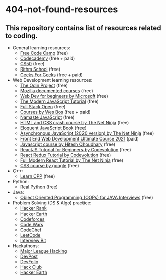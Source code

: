 # 404-not-found-resources
## This repository contains list of resources related to coding.


- General learning resources:
  - [Free Code Camp](https://www.freecodecamp.org/) (free)
  - [Codecademy](https://www.codecademy.com/) (free + paid)
  - [CS50](https://cs50.harvard.edu/college/2021/spring/weeks/0/) (free)
  - [Rithm School](https://www.rithmschool.com/courses) (free)
  - [Geeks For Geeks](https://www.geeksforgeeks.org/) (free + paid)
- Web Development learning resources:
  - [The Odin Project](https://www.theodinproject.com/) (free)
  - [Mozilla documented courses](https://developer.mozilla.org/en-US/docs/Learn) (free)
  - [Web Dev for begineers by Microsoft](https://github.com/microsoft/Web-Dev-For-Beginners) (free)
  - [The Modern JavaScript Tutorial](https://javascript.info/) (free)
  - [Full Stack Open](https://fullstackopen.com/en/) (free)
  - [Courses by Wes Bos](https://wesbos.com/courses) (free + paid)
  - [Namaste JavaScript](https://www.youtube.com/playlist?list=PLlasXeu85E9cQ32gLCvAvr9vNaUccPVNP) (free)
  - [HTML and CSS crash course by The Net Ninja](https://www.youtube.com/playlist?list=PL4cUxeGkcC9ivBf_eKCPIAYXWzLlPAm6G) (free)
  - [Eloquent JavaScript Book](https://eloquentjavascript.net/) (free)
  - [Asynchronous JavaScript (2020 version) by The Net Ninja](https://www.youtube.com/playlist?list=PL4cUxeGkcC9jx2TTZk3IGWKSbtugYdrlu) (free)
  - [Front End Web Development Ultimate Course 2021](https://www.udemy.com/course/learn-front-end-development/) (paid)
  - [Javascript course by Hitesh Choudhary](https://www.youtube.com/playlist?list=PLRAV69dS1uWSxUIk5o3vQY2-_VKsOpXLD) (free)
  - [ReactJS Tutorial for Beginners by Codevolution](https://www.youtube.com/playlist?list=PLC3y8-rFHvwgg3vaYJgHGnModB54rxOk3) (free)
  - [React Redux Tutorial by Codevolution](youtube.com/playlist?list=PLC3y8-rFHvwheJHvseC3I0HuYI2f46oAK) (free)
  - [Full Modern React Tutorial by The Net Ninja](https://www.youtube.com/playlist?list=PL4cUxeGkcC9gZD-Tvwfod2gaISzfRiP9d) (free)
  - [CSS course by google](https://web.dev/learn/css/) (free)
- C++:
  - [Learn CPP](https://www.learncpp.com/) (free)
- Python:
  - [Real Python](https://realpython.com/) (free)
- Java:
  - [Object Oriented Programming (OOPs) for JAVA Interviews](https://www.udemy.com/course/object-oriented-programming-oops-for-java-certification/) (free)
- Problem Solving (DS & Algo) practice:
  - [Hacker Rank](https://www.hackerrank.com/)
  - [Hacker Earth](https://www.hackerearth.com/practice/)
  - [Codeforces](https://codeforces.com/)
  - [Code Wars](https://www.codewars.com/)
  - [CodeChef](https://www.codechef.com/)
  - [LeetCode](https://leetcode.com/)
  - [Interview Bit](https://www.interviewbit.com/)
- Hackathons:
  - [Major League Hacking](https://mlh.io/seasons/2021/events)
  - [DevPost](https://devpost.com/)
  - [DevFolio](https://devfolio.co/)
  - [Hack Club](https://hackathons.hackclub.com/)
  - [Hacker Earth](https://www.hackerearth.com/challenges/hackathon/)
